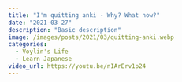 ```yaml
---
title: "I'm quitting anki - Why? What now?"
date: "2021-03-27"
description: "Basic description"
image: /images/posts/2021/03/quitting-anki.webp
categories:
  - Voylin's Life
  - Learn Japanese
video_url: https://youtu.be/nIArErv1p24
---
```


